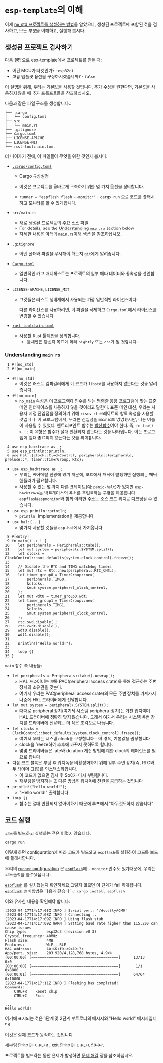 # `esp-template`의 이해

이제 [no_std 프로젝트를 생성하는 방법][generate-no-std]을 알았으니, 생성된 프로젝트에 포함된 것을 검사하고, 모든 부분을 이해하고, 실행해 봅시다.

[generate-no-std]: ./index.md

## 생성된 프로젝트 검사하기

다음 질답으로 esp-template에서 프로젝트를 만들 때:

-  어떤 MCU가 타겟인가? · `esp32c3`
- 고급 템플릿 옵션을 구성하시겠습니까? · `false`

이 설명을 위해, 우리는 기본값을 사용할 것입니다. 추가 수정을 원한다면, 기본값을 사용하지 않을 때 [추가 프롬프트들][prompts]을 참조하십시오.

다음과 같은 파일 구조를 생성합니다.:

```text
├── .cargo
│   └── config.toml
├── src
│   └── main.rs
├── .gitignore
├── Cargo.toml
├── LICENSE-APACHE
├── LICENSE-MIT
└── rust-toolchain.toml
```

더 나아가기 전에, 이 파일들이 무엇을 위한 것인지 봅시다.

- [`.cargo/config.toml`][config-toml]
  
    - Cargo 구성설정
    
    - 이것은 프로젝트를 올바르게 구축하기 위한 몇 가지 옵션을 정의합니다.
    
    - `runner = "espflash flash --monitor"` -  `cargo run` 으로 코드를 플래시하고 모니터를 할 수 있게합니다.
    
- `src/main.rs`
    - 새로 생성된 프로젝트의 주요 소스 파일
    - For details, see the [Understanding `main.rs`][main-rs] section below
    - 자세한 내용은 아래의 [`main.rs`이해 섹션][main-rs] 을 참조하십시오.

- [`.gitignore`][gitignore]

    - 어떤 폴더와 파일을 무시해야 하는지 `git`에게 알려줍니다.

- [`Cargo.toml`][cargo-toml]

    - 일반적인 카고 매니페스트는 프로젝트의 일부 메타 데이터와 종속성을 선언합니다.
    
- `LICENSE-APACHE`, `LICENSE_MIT`

    - 그것들은 러스트 생태계에서 사용되는 가장 일반적인 라이선스이다.

      다른 라이선스를 사용하려면, 이 파일을 삭제하고 `Cargo.toml`에서 라이선스를 변경할 수 있습니다.

- [`rust-toolchain.toml`][rust-toolchain-toml]
    
    - 사용할 Rust 툴체인을 정의합니다.
      - 툴체인은 당신의 목표에 따라 `nightly` 또는 `esp`가 될 것입니다.

[esp-template]: https://github.com/esp-rs/esp-template
[prompts]: https://github.com/esp-rs/esp-template#esp-template
[main-rs]: #understanding-mainrs
[cargo-toml]: https://doc.rust-lang.org/cargo/reference/manifest.html
[gitignore]: https://git-scm.com/docs/gitignore
[config-toml]: https://doc.rust-lang.org/cargo/reference/config.html
[rust-toolchain-toml]: https://rust-lang.github.io/rustup/overrides.html#the-toolchain-file

### Understanding `main.rs`

```rust,ignore
 1 #![no_std]
 2 #![no_main]
```

- `#![no_std]`
  - 이것은 러스트 컴파일러에게 이 코드가 `libstd`를 사용하지 않는다는 것을 알려줍니다.
- `#![no_main]`
  - `no_main` 속성은 이 프로그램이 인수를 받는 명령줄 응용 프로그램에 맞는 표준 메인 인터페이스를 사용하지 않을 것이라고 말한다. 표준 메인 대신, 우리는 사용자 지정 진입점을 정의하기 위해 `riscv-rt` 크레이트의 항목 속성을 사용할 것입니다. 이 프로그램에서, 우리는 진입점을 `main`으로 명명했지만, 다른 이름이 사용될 수 있었다. 엔트리포인트 함수는 [발산함수][diverging-function]여야 한다. 즉, `fn foo() -> !;`  이 유형은 함수가 절대 반환되지 않는다는 것을 나타냅니다. 이는 프로그램이 절대 종료되지 않는다는 것을 의미합니다.

```rust,ignore
 4 use esp_backtrace as _;
 5 use esp_println::println;
 6 use hal::{clock::ClockControl, peripherals::Peripherals, prelude::*, timer::TimerGroup, Rtc};
```
- `use esp_backtrace as _;`
  - 우리는 베어메탈 환경에 있기 때문에, 코드에서 패닉이 발생하면 실행되는 패닉 핸들러가 필요합니다.
  - 사용할 수 있는 몇 가지 다른 크레이트(예: `panic-halt`)가 있지만 `esp-backtrace`는 백트레이스의 주소를 프린트하는 구현을 제공합니다.  `espflash`/`espmonitor`와 함께 이러한 주소는 소스 코드 위치로 디코딩될 수 있습니다.
- `use esp_println::println;`
  -  `println!` implementation을 제공합니다
- `use hal:{...}`
  - 몇가지 사용할 것들을 `esp-hal`에서 가져옵니다

```rust,ignore
 8 #[entry]
 9 fn main() -> ! {
10    let peripherals = Peripherals::take();
11    let mut system = peripherals.SYSTEM.split();
12    let clocks = ClockControl::boot_defaults(system.clock_control).freeze();
13
14    // Disable the RTC and TIMG watchdog timers
15    let mut rtc = Rtc::new(peripherals.RTC_CNTL);
16    let timer_group0 = TimerGroup::new(
17        peripherals.TIMG0,
18        &clocks,
19        &mut system.peripheral_clock_control,
20    );
21    let mut wdt0 = timer_group0.wdt;
22    let timer_group1 = TimerGroup::new(
23        peripherals.TIMG1,
24        &clocks,
25        &mut system.peripheral_clock_control,
26    );
27    rtc.swd.disable();
28    rtc.rwdt.disable();
29    wdt0.disable();
30    wdt1.disable();
31
32    println!("Hello world!");
33
34    loop {}
35 }
```
 `main` 함수 속 내용들:
- `let peripherals = Peripherals::take().unwrap();`
  - HAL 드라이버는 보통 PAC(peripheral access crate)을 통해 접근하는 주변 장치의 소유권을 갖는다.
  - 여기서 우리는 PAC(peripheral access crate)의 모든 주변 장치를 가져가서 나중에 HAL 드라이버에게 전달합니다.
- `let mut system = peripherals.SYSTEM.split();`
  - 때때로 peripheral 장치(여기서 시스템 peripheral 장치)는 거친 입자이며 HAL 드라이버에 정확히 맞지 않습니다. 그래서 여기서 우리는 시스템 주변 장치를 드라이버에 전달되는 더 작은 조각으로 나눕니다.
- `let clocks = ClockControl::boot_defaults(system.clock_control).freeze();`
  - 여기서 우리는 시스템 clock를 구성합니다 - 이 경우, 기본값을 권장합니다
  - clock을 freeze하여 추후에 바꾸지 못하도록 합니다.
  - 몇몇 드라이버들은 rate와 duration 계산 방법에 대한 clock의 레퍼런스를 필요로 합니다 
- 다음 코드 블록은 부팅 후 워치독을 비활성화하기 위해 일부 주변 장치(즉, RTC와 두 타이머 그룹)를 인스턴스화합니다.
  - 이 코드가 없으면 잠시 후 SoC가 다시 부팅됩니다.
  - 재부팅을 방지하는 또 다른 방법은 워치독에 [전원을 공급](https://docs.rs/esp32c3-hal/0.10.0/esp32c3_hal/prelude/trait._embedded_hal_watchdog_Watchdog.html#tymethod.feed)하는 것입니다
- `println!("Hello world!");`
  - "Hello world!" 출력합니다
- `loop {}`
  - 함수는 절대 반환되지 않아야하기 때문에 루프에서 "아무것도하지 않습니다"

[diverging-function]: https://doc.rust-lang.org/beta/rust-by-example/fn/diverging.html
[wtd-feeding]: https://docs.rs/esp32c3-hal/0.10.0/esp32c3_hal/prelude/trait._embedded_hal_watchdog_Watchdog.html#tymethod.feed

## 코드 실행

코드를 빌드하고 실행하는 것은 어렵지 않습니다.

```shell
cargo run
```

이렇게 하면 configuration에 따라 코드가 빌드되고 [`espflash`](https://github.com/esp-rs/espflash/tree/main/espflash)를 실행하여 코드를 보드에 플래시합니다.

우리의 [`runner` configuration][runner-config] 은 [`espflash`][espflash]에 `--monitor` 인수도 있기때문에, 우리는 코드출력을 볼수있습니다.



[`espflash`][espflash] 를 설치했는지 확인하세요,그렇지 않으면 이 단계가 fail 하게됩니다.  [`espflash`][espflash] 설치방법은 다음과 같습니다.:
`cargo install espflash`

이와 유사한 내용을 확인해야 합니다:

```text
[2023-04-17T14:17:08Z INFO ] Serial port: '/dev/ttyACM0'
[2023-04-17T14:17:08Z INFO ] Connecting...
[2023-04-17T14:17:09Z INFO ] Using flash stub
[2023-04-17T14:17:09Z WARN ] Setting baud rate higher than 115,200 can cause issues
Chip type:         esp32c3 (revision v0.3)
Crystal frequency: 40MHz
Flash size:        4MB
Features:          WiFi, BLE
MAC address:       60:55:f9:c0:39:7c
App/part. size:    203,920/4,128,768 bytes, 4.94%
[00:00:00] [========================================]      13/13      0x0
[00:00:00] [========================================]       1/1       0x8000
[00:00:01] [========================================]      64/64      0x10000
[2023-04-17T14:17:11Z INFO ] Flashing has completed!
Commands:
    CTRL+R    Reset chip
    CTRL+C    Exit

...
Hello world!
```

여기에 표시되는 것은 1단계 및 2단계 부트로더의 메시지와 "Hello world" 메시지입니다!

이것은 실제 코드가 동작하는 것입니다

재부팅 단축키는 `CTRL+R` , exit 단축키는 `CTRL+C` 입니다.

프로젝트를 빌드하는 동안 문제가 발생하면 [문제 해결](https://ing03201.github.io/rust-on-esp-book-ko-kr/troubleshooting/index.html) 장을 참조하십시오.

[espflash]: https://github.com/esp-rs/espflash/tree/main/espflash
[runner-config]: https://doc.rust-lang.org/cargo/reference/config.html#targettriplerunner
[troubleshooting]: ../../troubleshooting/index.md
